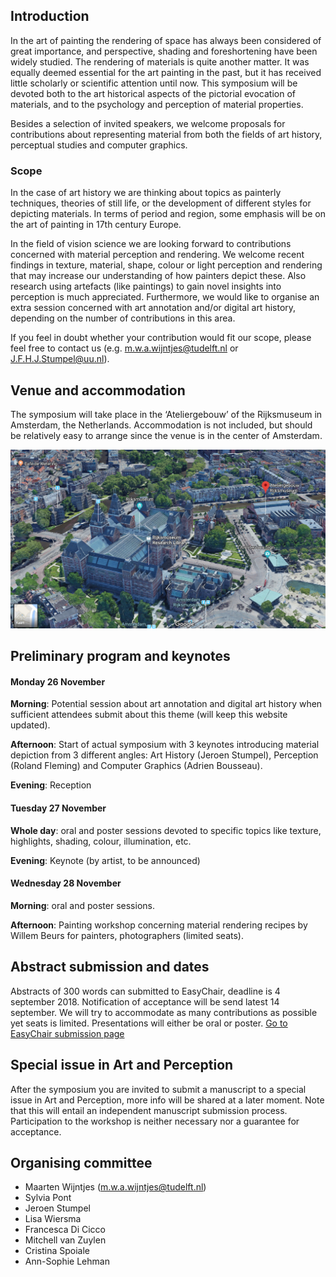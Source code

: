 

## Introduction
In the art of painting the rendering of space has always been considered of great importance, and perspective, shading and foreshortening have been widely studied. The rendering of materials is quite another matter. It was equally deemed essential for the art painting in the past, but it has received little scholarly or scientific attention until now. This symposium will be devoted both to the art historical aspects of the pictorial evocation of materials, and to the psychology and perception of material properties.

Besides a selection of invited speakers, we welcome proposals for contributions about representing material from both the fields of art history, perceptual studies and computer graphics. 

### Scope

In the case of art history we are thinking about topics as painterly techniques, theories of still life, or the development of different styles for depicting materials. In terms of period and region, some emphasis will be on the art of painting in 17th century Europe.

In the field of vision science we are looking forward to contributions concerned with material perception and rendering. We welcome recent findings in texture, material, shape, colour or light perception and rendering that may increase our understanding of how painters depict these. Also research using artefacts (like paintings) to gain novel insights into perception is much appreciated. Furthermore, we would like to organise an extra session concerned with art annotation and/or digital art history, depending on the number of contributions in this area.

If you feel in doubt whether your contribution would fit our scope, please feel free to contact us (e.g. m.w.a.wijntjes@tudelft.nl or J.F.H.J.Stumpel@uu.nl). 

## Venue and accommodation
The symposium will take place in the ‘Ateliergebouw’ of the Rijksmuseum in Amsterdam, the Netherlands. Accommodation is not included, but should be relatively easy to arrange since the venue is in the center of Amsterdam. 

![Atelier gebouw](/images/google3dSmall.png)

## Preliminary program and keynotes

#### Monday 26 November
**Morning**: Potential session about art annotation and digital art history when sufficient attendees submit about this theme (will keep this website updated).

**Afternoon**: Start of actual symposium with 3 keynotes introducing material depiction from 3 different angles: Art History (Jeroen Stumpel), Perception (Roland Fleming) and Computer Graphics (Adrien Bousseau). 

**Evening**: Reception

#### Tuesday 27 November
**Whole day**: oral and poster sessions devoted to specific topics like texture, highlights, shading, colour, illumination, etc.

**Evening**: Keynote (by artist, to be announced)

#### Wednesday 28 November
**Morning**: oral and poster sessions. 

**Afternoon**: Painting workshop concerning material rendering recipes by Willem Beurs for painters, photographers (limited seats). 

## Abstract submission and dates
Abstracts of 300 words can submitted to EasyChair, deadline is 4 september 2018. Notification of acceptance will be send latest 14 september.  We will try to accommodate as many contributions as possible yet seats is limited. Presentations will either be oral or poster. 
[Go to EasyChair submission page](https://easychair.org/conferences/?conf=tsot2018)


## Special issue in Art and Perception
After the symposium you are invited to submit a manuscript to a special issue in Art and Perception, more info will be shared at a later moment. Note that this will entail an independent manuscript submission process. Participation to the workshop is neither necessary nor a guarantee for acceptance.   

## Organising committee
- Maarten Wijntjes (m.w.a.wijntjes@tudelft.nl)
- Sylvia Pont
- Jeroen Stumpel
- Lisa Wiersma
- Francesca Di Cicco
- Mitchell van Zuylen
- Cristina Spoiale
- Ann-Sophie Lehman 

